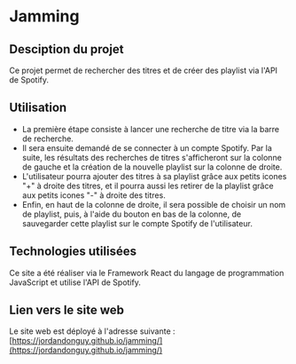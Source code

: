 # Jamming

## Desciption du projet
Ce projet permet de rechercher des titres et de créer des playlist via l'API de Spotify.

## Utilisation
- La première étape consiste à lancer une recherche de titre via la barre de recherche.
- Il sera ensuite demandé de se connecter à un compte Spotify.
Par la suite, les résultats des recherches de titres s'afficheront sur la colonne de gauche et la création de la nouvelle playlist sur la colonne de droite.
- L'utilisateur pourra ajouter des titres à sa playlist grâce aux petits icones "+" à droite des titres, et il pourra aussi les retirer de la playlist grâce aux petits icones "-" à droite des titres.
- Enfin, en haut de la colonne de droite, il sera possible de choisir un nom de playlist, puis, à l'aide du bouton en bas de la colonne, de sauvegarder cette playlist sur le compte Spotify de l'utilisateur.

## Technologies utilisées
Ce site a été réaliser via le Framework React du langage de programmation JavaScript et utilise l'API de Spotify.

## Lien vers le site web
Le site web est déployé à l'adresse suivante : [https://jordandonguy.github.io/jamming/](https://jordandonguy.github.io/jamming/)